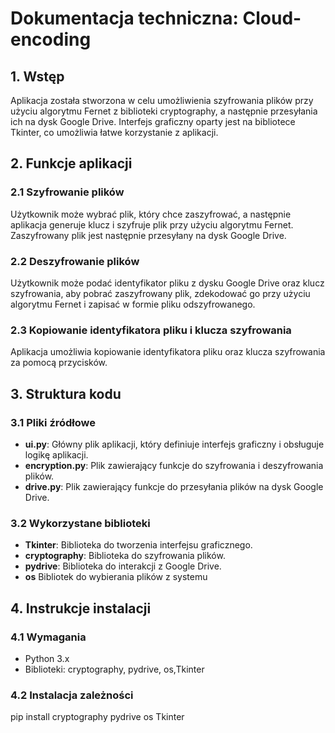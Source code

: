 # Dokumentacja techniczna: Cloud-encoding

## 1. Wstęp

Aplikacja została stworzona w celu umożliwienia szyfrowania plików przy użyciu algorytmu Fernet z biblioteki cryptography, a następnie przesyłania ich na dysk Google Drive. Interfejs graficzny oparty jest na bibliotece Tkinter, co umożliwia łatwe korzystanie z aplikacji.

## 2. Funkcje aplikacji

### 2.1 Szyfrowanie plików

Użytkownik może wybrać plik, który chce zaszyfrować, a następnie aplikacja generuje klucz i szyfruje plik przy użyciu algorytmu Fernet. Zaszyfrowany plik jest następnie przesyłany na dysk Google Drive.

### 2.2 Deszyfrowanie plików

Użytkownik może podać identyfikator pliku z dysku Google Drive oraz klucz szyfrowania, aby pobrać zaszyfrowany plik, zdekodować go przy użyciu algorytmu Fernet i zapisać w formie pliku odszyfrowanego.

### 2.3 Kopiowanie identyfikatora pliku i klucza szyfrowania

Aplikacja umożliwia kopiowanie identyfikatora pliku oraz klucza szyfrowania za pomocą przycisków.

## 3. Struktura kodu

### 3.1 Pliki źródłowe

- **ui.py**: Główny plik aplikacji, który definiuje interfejs graficzny i obsługuje logikę aplikacji.
- **encryption.py**: Plik zawierający funkcje do szyfrowania i deszyfrowania plików.
- **drive.py**: Plik zawierający funkcje do przesyłania plików na dysk Google Drive.

### 3.2 Wykorzystane biblioteki

- **Tkinter**: Biblioteka do tworzenia interfejsu graficznego.
- **cryptography**: Biblioteka do szyfrowania plików.
- **pydrive**: Biblioteka do interakcji z Google Drive.
- **os** Bibliotek do wybierania plików z systemu

## 4. Instrukcje instalacji

### 4.1 Wymagania

- Python 3.x
- Biblioteki: cryptography, pydrive, os,Tkinter

### 4.2 Instalacja zależności
pip install cryptography pydrive os Tkinter

